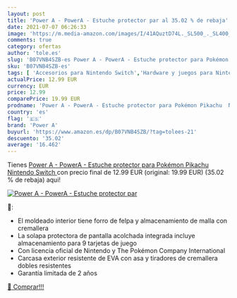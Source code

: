 ```yaml
---
layout: post
title: 'Power A - PowerA - Estuche protector par al 35.02 % de rebaja'
date: 2021-07-07 06:26:33
image: 'https://m.media-amazon.com/images/I/41AQuztD74L._SL500_._SL400_.jpg'
comments: true
category: ofertas
author: 'tole.es'
slug: 'B07VNB4SZB-es Power A - PowerA - Estuche protector para Pokémon Pikachu...'
sku: 'B07VNB4SZB-es'
tags: [ 'Accesorios para Nintendo Switch','Hardware y juegos para Nintendo Switch','Videojuegos','nintendo','power a', ]
actualPrice: 12.99 EUR
currency: EUR
price: 12.99
comparePrice: 19.99 EUR
prodname: 'Power A - PowerA - Estuche protector para Pokémon Pikachu  Nintendo Switch '
country: 'es'
flag: '🇪🇸'
brand: 'Power A'
buyurl: 'https://www.amazon.es/dp/B07VNB4SZB/?tag=tolees-21'
descuento: '35.02'
average: '16.462'
---
```


Tienes [Power A - PowerA - Estuche protector para Pokémon Pikachu  Nintendo Switch ](https://www.amazon.es/dp/B07VNB4SZB/?tag=tolees-21) con precio final de  12.99 EUR (original: 19.99 EUR) (35.02 %  de rebaja) aqui!

[![Power A - PowerA - Estuche protector par](https://m.media-amazon.com/images/I/41AQuztD74L._SL500_._SL400_.jpg)](https://www.amazon.es/dp/B07VNB4SZB/?tag=tolees-21)

🔎:

- El moldeado interior tiene forro de felpa y almacenamiento de malla con cremallera
- La solapa protectora de pantalla acolchada integrada incluye almacenamiento para 9 tarjetas de juego
- Con licencia oficial de Nintendo y The Pokémon Company International
- Carcasa exterior resistente de EVA con asa y tiradores de cremallera dobles resistentes
- Garantía limitada de 2 años

[🛒 Comprar!!!](https://www.amazon.es/dp/B07VNB4SZB/?tag=tolees-21)
